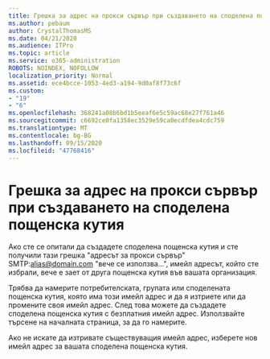 ```yaml
---
title: Грешка за адрес на прокси сървър при създаването на споделена пощенска кутия
ms.author: pebaum
author: CrystalThomasMS
ms.date: 04/21/2020
ms.audience: ITPro
ms.topic: article
ms.service: o365-administration
ROBOTS: NOINDEX, NOFOLLOW
localization_priority: Normal
ms.assetid: ece4bcce-1053-4ed3-a194-9d0af8f73c6f
ms.custom:
- "19"
- "6"
ms.openlocfilehash: 368241a08b6bd1b5eeaf6e5c59ac68e27f761a46
ms.sourcegitcommit: c6692ce0fa1358ec3529e59ca0ecdfdea4cdc759
ms.translationtype: MT
ms.contentlocale: bg-BG
ms.lasthandoff: 09/15/2020
ms.locfileid: "47768416"
---
```

# <a name="proxy-address-error-while-creating-a-shared-mailbox"></a>Грешка за адрес на прокси сървър при създаването на споделена пощенска кутия

Ако сте се опитали да създадете споделена пощенска кутия и сте получили тази грешка "адресът за прокси сървър" SMTP:alias@domain.com "вече се използва...", имейл адресът, който сте избрали, вече е зает от друга пощенска кутия във вашата организация.
  
Трябва да намерите потребителската, групата или споделената пощенска кутия, която има този имейл адрес и да я изтриете или да промените своя имейл адрес. След това можете да създадете споделена пощенска кутия с безплатния имейл адрес. Използвайте търсене на началната страница, за да го намерите.
  
Ако не искате да изтривате съществуващия имейл адрес, изберете нов имейл адрес за вашата споделена пощенска кутия.
  